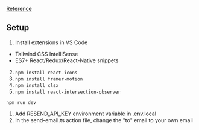 [Reference](https://youtu.be/sUKptmUVIBM)

## Setup
1. Install extensions in VS Code
  - Tailwind CSS IntelliSense
  - ES7+ React/Redux/React-Native snippets
2. `npm install react-icons`
3. `npm install framer-motion`
4. `npm install clsx`
5. `npm install react-intersection-observer`

`npm run dev`

1. Add RESEND_API_KEY environment variable in .env.local
2. In the send-email.ts action file, change the "to" email to your own email
